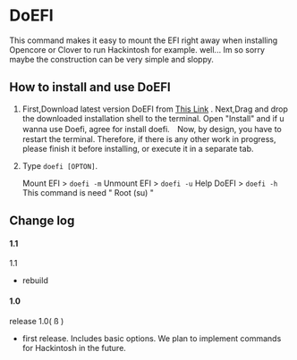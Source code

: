 DoEFI
==================
This command makes it easy to mount the EFI right away when installing Opencore or Clover to run Hackintosh for example.
well... Im so sorry maybe the construction can be very simple and sloppy.

## How to install and use DoEFI

1. First,Download latest version DoEFI from  [This Link](https://github.com/sharkcat758/DoEFI/releases) . 
Next,Drag and drop the downloaded installation shell to the terminal. 
Open "Install" and if u wanna use Doefi, agree for install doefi.　Now, by design, you have to restart the terminal. Therefore, if there is any other work in progress, please finish it before installing, or execute it in a separate tab.

2. Type `doefi [OPTON]`.

   Mount EFI > `doefi -m`
   Unmount EFI > `doefi -u`
   Help DoEFI > `doefi -h`
   This command is need " Root (su) "




## Change log

#### 1.1

1.1
- rebuild



#### 1.0

release 1.0( ß )
- first release.  Includes basic options. We plan to implement commands for Hackintosh in the future.



